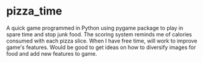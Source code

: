 # pizza_time
A quick game programmed in Python using pygame package to play in spare time and stop junk food. The scoring system reminds me of calories consumed with each pizza slice. 
When I have free time, will work to improve game's features. 
Would be good to get ideas on how to diversify images for food and add new features to game.
